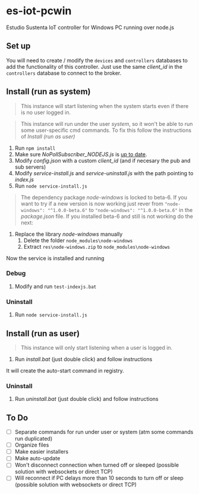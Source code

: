 # es-iot-pcwin

Estudio Sustenta IoT controller for Windows PC running over node.js

## Set up

You will need to create / modify the `devices` and `controllers` databases to add the functionality of this controller.
Just use the same *client_id* in the `controllers` database to connect to the broker.

## Install (run as system)

> This instance will start listening when the system starts even if there is no user logged in.

> This instance will run under the user *system*, so it won't be able to run some user-specific cmd commands.
> To fix this follow the instructions of *Install (run as user)*

1. Run `npm install`
1. Make sure *NoPollSubscriber_NODEJS.js* is [up to date](https://github.com/roy-mdr/es-web-notify/blob/main/client/NoPollSubscriber_NODEJS.js).
1. Modify *config.json* with a custom *client_id* (and if necesary the pub and sub servers)
1. Modify *service-install.js* and *service-uninstall.js* with the path pointing to *index.js*
1. Run `node service-install.js`

> The dependency package *node-windows* is locked to beta-6. If you want to try if a new version is now working just rever from `"node-windows": "^1.0.0-beta.6"` to `"node-windows": "^1.0.0-beta.6"` in the *package.json* file.
> If you installed beta-6 and still is not working do the next:

1. Replace the library *node-windows* manually
    1. Delete the folder `node_modules\node-windows`
    1. Extract `res\node-windows.zip` to `node_modules\node-windows`

Now the service is installed and running

### Debug

1. Modify and run `test-indexjs.bat`

### Uninstall

1. Run `node service-install.js`

## Install (run as user)

> This instance will only start listening when a user is logged in.

1. Run *install.bat* (just double click) and follow instructions

It will create the auto-start command in registry.

### Uninstall

1. Run *uninstall.bat* (just double click) and follow instructions

## To Do

- [ ] Separate commands for run under user or system (atm some commands run duplicated)
- [ ] Organize files
- [ ] Make easier installers
- [ ] Make auto-update
- [ ] Won't disconnect connection when turned off or sleeped (possible solution with websockets or direct TCP)
- [ ] Will reconnect if PC delays more than 10 seconds to turn off or sleep (possible solution with websockets or direct TCP)
